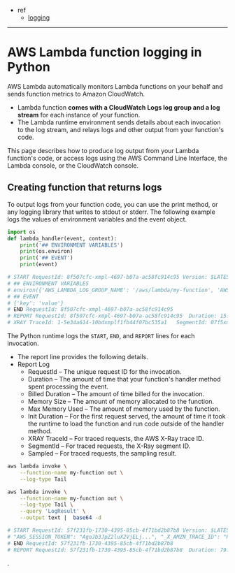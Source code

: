 


- ref
  - [logging](https://docs.aws.amazon.com/lambda/latest/dg/python-logging.html)

---


# AWS Lambda function logging in Python


AWS Lambda automatically monitors Lambda functions on your behalf and sends function metrics to Amazon CloudWatch.
- Lambda function **comes with a CloudWatch Logs log group and a log stream** for each instance of your function.
- The Lambda runtime environment sends details about each invocation to the log stream, and relays logs and other output from your function's code.

This page describes how to produce log output from your Lambda function's code, or access logs using the AWS Command Line Interface, the Lambda console, or the CloudWatch console.


## Creating function that returns logs
To output logs from your function code, you can use the print method, or any logging library that writes to stdout or stderr. The following example logs the values of environment variables and the event object.

```py
import os
def lambda_handler(event, context):
    print('## ENVIRONMENT VARIABLES')
    print(os.environ)
    print('## EVENT')
    print(event)

# START RequestId: 8f507cfc-xmpl-4697-b07a-ac58fc914c95 Version: $LATEST
# ## ENVIRONMENT VARIABLES
# environ({'AWS_LAMBDA_LOG_GROUP_NAME': '/aws/lambda/my-function', 'AWS_LAMBDA_LOG_STREAM_NAME': '2020/01/31/[$LATEST]3893xmpl7fac4485b47bb75b671a283c', 'AWS_LAMBDA_FUNCTION_NAME': 'my-function', ...})
# ## EVENT
# {'key': 'value'}
# END RequestId: 8f507cfc-xmpl-4697-b07a-ac58fc914c95
# REPORT RequestId: 8f507cfc-xmpl-4697-b07a-ac58fc914c95  Duration: 15.74 ms  Billed Duration: 16 ms Memory Size: 128 MB Max Memory Used: 56 MB  Init Duration: 130.49 ms
# XRAY TraceId: 1-5e34a614-10bdxmplf1fb44f07bc535a1   SegmentId: 07f5xmpl2d1f6f85 Sampled: true
```

The Python runtime logs the `START`, `END`, and `REPORT` lines for each invocation.
- The report line provides the following details.
- Report Log
  - RequestId – The unique request ID for the invocation.
  - Duration – The amount of time that your function's handler method spent processing the event.
  - Billed Duration – The amount of time billed for the invocation.
  - Memory Size – The amount of memory allocated to the function.
  - Max Memory Used – The amount of memory used by the function.
  - Init Duration – For the first request served, the amount of time it took the runtime to load the function and run code outside of the handler method.
  - XRAY TraceId – For traced requests, the AWS X-Ray trace ID.
  - SegmentId – For traced requests, the X-Ray segment ID.
  - Sampled – For traced requests, the sampling result.


```bash
aws lambda invoke \
    --function-name my-function out \
    --log-type Tail

aws lambda invoke \
    --function-name my-function out \
    --log-type Tail \
    --query 'LogResult' \
    --output text |  base64 -d

# START RequestId: 57f231fb-1730-4395-85cb-4f71bd2b87b8 Version: $LATEST
# "AWS_SESSION_TOKEN": "AgoJb3JpZ2luX2VjELj...", "_X_AMZN_TRACE_ID": "Root=1-5d02e5ca-f5792818b6fe8368e5b51d50;Parent=191db58857df8395;Sampled=0"",ask/lib:/opt/lib",
# END RequestId: 57f231fb-1730-4395-85cb-4f71bd2b87b8
# REPORT RequestId: 57f231fb-1730-4395-85cb-4f71bd2b87b8  Duration: 79.67 ms      Billed Duration: 80 ms         Memory Size: 128 MB     Max Memory Used: 73 MB
```



















































.
